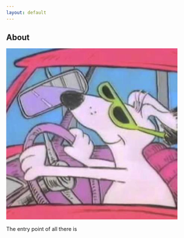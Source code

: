 ```yaml
---
layout: default
---
```


## About

<img class="profile-picture" src="default.jpg">

The entry point of all there is

<!-- ## Server Status
<script src="server_ping.js"></script> -->
